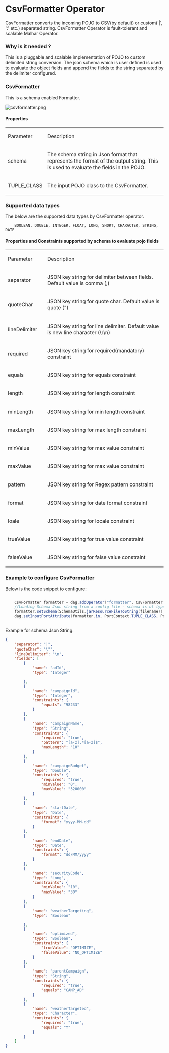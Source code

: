 CsvFormatter Operator
=====================

CsvFormatter converts the incoming POJO to CSV(by default) or custom('|', ':' etc.) separated string. CsvFormatter Operator is fault-tolerant and scalable Malhar Operator.

### Why is it needed ?

This is a pluggable and scalable implementation of POJO to custom delimited string conversion. The json schema which is user defined is used to evaluate the object fields and append the fields to the string separated by the delimiter configured.  

### CsvFormatter

This is a schema enabled Formatter.

![csvformatter.png](images/csvformatter/csvformatter.png)

#### Properties
<table>
<col width="25%" />
<col width="75%" />
<tbody>
<tr class="odd">
<td align="left"><p>Parameter</p></td>
<td align="left"><p>Description</p></td>
</tr>
<tr class="even">
<td align="left"><p>schema</p></td>
<td align="left"><p>The schema string in Json format that represents the format of the output string. This is used to evaluate the fields in the POJO. </p></td>
</tr>
<tr class="odd">
<td align="left"><p>TUPLE_CLASS</p></td>
<td align="left"><p>The input POJO class to the CsvFormatter.</p></td>
</tr>
</tbody>
</table>


### Supported data types

The below are the supported data types by CsvFormatter operator.
```
    BOOLEAN, DOUBLE, INTEGER, FLOAT, LONG, SHORT, CHARACTER, STRING, DATE
```


#### Properties and Constraints supported by schema to evaluate pojo fields
<table>
<col width="25%" />
<col width="75%" />
<tbody>
<tr class="odd">
<td align="left"><p>Parameter</p></td>
<td align="left"><p>Description</p></td>
</tr>
<tr class="even">
<td align="left"><p>separator</p></td>
<td align="left"><p>JSON key string for delimiter between fields. Default value is comma (,)</p></td>
</tr>
<tr class="odd">
<td align="left"><p>quoteChar</p></td>
<td align="left"><p>JSON key string for quote char. Default value is quote (")</p></td>
</tr>
<tr class="even">
<td align="left"><p>lineDelimiter</p></td>
<td align="left"><p>JSON key string for line delimiter. Default value is new line character (\r\n) </p></td>
</tr>
</tr>
<tr class="odd">
<td align="left"><p>required</p></td>
<td align="left"><p>JSON key string for required(mandatory) constraint</p></td>
</tr>
<tr class="even">
<td align="left"><p>equals</p></td>
<td align="left"><p>JSON key string for equals constraint</p></td>
</tr>
<tr class="odd">
<td align="left"><p>length</p></td>
<td align="left"><p>JSON key string for length constraint</p></td>
</tr>
</tr>
<tr class="even">
<td align="left"><p>minLength</p></td>
<td align="left"><p>JSON key string for min length constraint</p></td>
</tr>
<tr class="odd">
<td align="left"><p>maxLength</p></td>
<td align="left"><p>JSON key string for max length constraint</p></td>
</tr>
<tr class="even">
<td align="left"><p>minValue</p></td>
<td align="left"><p>JSON key string for max value constraint</p></td>
</tr>
<tr class="odd">
<td align="left"><p>maxValue</p></td>
<td align="left"><p>JSON key string for max value constraint</p></td>
</tr>
<tr class="even">
<td align="left"><p>pattern</p></td>
<td align="left"><p>JSON key string for Regex pattern constraint</p></td>
</tr>
<tr class="odd">
<td align="left"><p>format</p></td>
<td align="left"><p>JSON key string for date format constraint</p></td>
</tr>
<tr class="even">
<td align="left"><p>loale</p></td>
<td align="left"><p>JSON key string for locale constraint</p></td>
</tr>
<tr class="odd">
<td align="left"><p>trueValue</p></td>
<td align="left"><p>JSON key string for true value constraint</p></td>
</tr>
<tr class="even">
<td align="left"><p>falseValue</p></td>
<td align="left"><p>JSON key string for false value constraint</p></td>
</tr>
</tbody>
</table>

### Example to configure CsvFormatter

Below is the code snippet to configure:

```java

    CsvFormatter formatter = dag.addOperator("formatter", CsvFormatter.class);
    //Loading Schema Json string from a config file - schema is of type String
    formatter.setSchema(SchemaUtils.jarResourceFileToString(filename));
    dag.setInputPortAttribute(formatter.in, PortContext.TUPLE_CLASS, PojoEvent.class);
    
```

Example for schema Json String: 

```json
{
	"separator": "|",
	"quoteChar": "\"",
	"lineDelimiter": "\n",
	"fields": [
		{
			"name": "adId",
			"type": "Integer"

		},
		{
			"name": "campaignId",
			"type": "Integer",
			"constraints": {
				"equals": "98233"
			}
		},
		{
			"name": "campaignName",
			"type": "String",
			"constraints": {
				"required": "true",
				"pattern": "[a-z].*[a-z]$",
				"maxLength": "10"
			}
		},
		{
			"name": "campaignBudget",
			"type": "Double",
			"constraints": {
				"required": "true",
				"minValue": "0",
				"maxValue": "320000"
			}
		},
		{
			"name": "startDate",
			"type": "Date",
			"constraints": {
				"format": "yyyy-MM-dd"
			}
		},
		{
			"name": "endDate",
			"type": "Date",
			"constraints": {
				"format": "dd/MM/yyyy"
			}
		},
		{
			"name": "securityCode",
			"type": "Long",
			"constraints": {
				"minValue": "10",
				"maxValue": "30"
			}
		},
		{
			"name": "weatherTargeting",
			"type": "Boolean"

		},
		{
			"name": "optimized",
			"type": "Boolean",
			"constraints": {
				"trueValue": "OPTIMIZE",
				"falseValue": "NO_OPTIMIZE"
			}
		},
		{
			"name": "parentCampaign",
			"type": "String",
			"constraints": {
				"required": "true",
				"equals": "CAMP_AD"
			}
		},
		{
			"name": "weatherTargeted",
			"type": "Character",
			"constraints": {
				"required": "true",
				"equals": "Y"
			}
		}
	]
}

```

